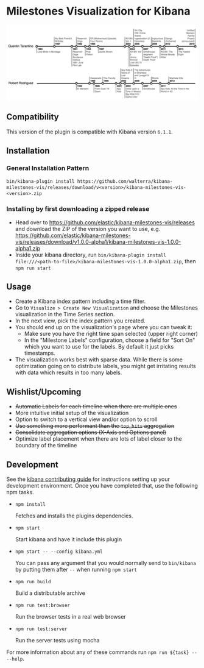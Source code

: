 # Milestones Visualization for Kibana

![Tarantino'n'Rodriguez Movie Timeline](resources/tarantino-rodriguez-movies.png)

## Compatibility

This version of the plugin is compatible with Kibana version `6.1.1`.

## Installation

### General Installation Pattern

```
bin/kibana-plugin install https://github.com/walterra/kibana-milestones-vis/releases/download/v<version>/kibana-milestones-vis-<version>.zip
```

### Installing by first downloading a zipped release

- Head over to https://github.com/elastic/kibana-milestones-vis/releases and download the ZIP of the version you want to use, e.g. https://github.com/elastic/kibana-milestones-vis/releases/download/v1.0.0-alpha1/kibana-milestones-vis-1.0.0-alpha1.zip
- Inside your kibana directory, run `bin/kibana-plugin install file:///<path-to-file>/kibana-milestones-vis-1.0.0-alpha1.zip`, then `npm run start`

## Usage

- Create a Kibana index pattern including a time filter.
- Go to `Visualize > Create New Visualization` and choose the Milestones visualization in the Time Series section.
- In the next view, pick the index pattern you created.
- You should end up on the visualization's page where you can tweak it:
  - Make sure you have the right time span selected (upper right corner)
  - In the "Milestone Labels" configuration, choose a field for "Sort On" which you want to use for the labels. By default it just picks timestamps.
- The visualization works best with sparse data. While there is some optimization going on to distribute labels, you might get irritating results with data which results in too many labels.

## Wishlist/Upcoming

- ~~Automatic Labels for each timeline when there are multiple ones~~
- More intuitive initial setup of the visualization
- Option to switch to a vertical view and/or option to scroll
- ~~Use something more performant than the `top_hits` aggregation~~
- ~~Consolidate aggregation options (X-Axis and Options panel)~~
- Optimize label placement when there are lots of label closer to the boundary of the timeline

## Development

See the [kibana contributing guide](https://github.com/elastic/kibana/blob/master/CONTRIBUTING.md) for instructions setting up your development environment. Once you have completed that, use the following npm tasks.

  - `npm install`

    Fetches and installs the plugins dependencies.

  - `npm start`

    Start kibana and have it include this plugin

  - `npm start -- --config kibana.yml`

    You can pass any argument that you would normally send to `bin/kibana` by putting them after `--` when running `npm start`

  - `npm run build`

    Build a distributable archive

  - `npm run test:browser`

    Run the browser tests in a real web browser

  - `npm run test:server`

    Run the server tests using mocha

For more information about any of these commands run `npm run ${task} -- --help`.
